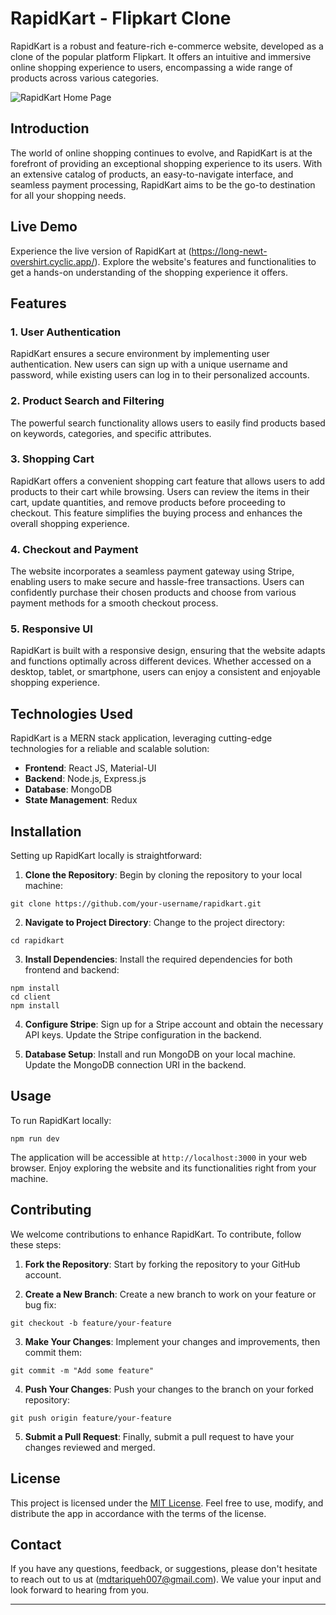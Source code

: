 # RapidKart - Flipkart Clone

RapidKart is a robust and feature-rich e-commerce website, developed as a clone of the popular platform Flipkart. It offers an intuitive and immersive online shopping experience to users, encompassing a wide range of products across various categories.

![RapidKart Home Page](https://i.ibb.co/fDxgHgS/personal-portfolio-01-08-2023-00-10-32.png)

## Introduction

The world of online shopping continues to evolve, and RapidKart is at the forefront of providing an exceptional shopping experience to its users. With an extensive catalog of products, an easy-to-navigate interface, and seamless payment processing, RapidKart aims to be the go-to destination for all your shopping needs.

## Live Demo

Experience the live version of RapidKart at (https://long-newt-overshirt.cyclic.app/). Explore the website's features and functionalities to get a hands-on understanding of the shopping experience it offers.

## Features

### 1. User Authentication

RapidKart ensures a secure environment by implementing user authentication. New users can sign up with a unique username and password, while existing users can log in to their personalized accounts.

### 2. Product Search and Filtering

The powerful search functionality allows users to easily find products based on keywords, categories, and specific attributes.

### 3. Shopping Cart

RapidKart offers a convenient shopping cart feature that allows users to add products to their cart while browsing. Users can review the items in their cart, update quantities, and remove products before proceeding to checkout. This feature simplifies the buying process and enhances the overall shopping experience.

### 4. Checkout and Payment

The website incorporates a seamless payment gateway using Stripe, enabling users to make secure and hassle-free transactions. Users can confidently purchase their chosen products and choose from various payment methods for a smooth checkout process.

### 5. Responsive UI

RapidKart is built with a responsive design, ensuring that the website adapts and functions optimally across different devices. Whether accessed on a desktop, tablet, or smartphone, users can enjoy a consistent and enjoyable shopping experience.

## Technologies Used

RapidKart is a MERN stack application, leveraging cutting-edge technologies for a reliable and scalable solution:

- **Frontend**: React JS, Material-UI
- **Backend**: Node.js, Express.js
- **Database**: MongoDB
- **State Management**: Redux

## Installation

Setting up RapidKart locally is straightforward:

1. **Clone the Repository**: Begin by cloning the repository to your local machine:

```
git clone https://github.com/your-username/rapidkart.git
```

2. **Navigate to Project Directory**: Change to the project directory:

```
cd rapidkart
```

3. **Install Dependencies**: Install the required dependencies for both frontend and backend:

```
npm install
cd client
npm install
```

4. **Configure Stripe**: Sign up for a Stripe account and obtain the necessary API keys. Update the Stripe configuration in the backend.

5. **Database Setup**: Install and run MongoDB on your local machine. Update the MongoDB connection URI in the backend.

## Usage

To run RapidKart locally:

```
npm run dev
```

The application will be accessible at `http://localhost:3000` in your web browser. Enjoy exploring the website and its functionalities right from your machine.

## Contributing

We welcome contributions to enhance RapidKart. To contribute, follow these steps:

1. **Fork the Repository**: Start by forking the repository to your GitHub account.

2. **Create a New Branch**: Create a new branch to work on your feature or bug fix:

```
git checkout -b feature/your-feature
```

3. **Make Your Changes**: Implement your changes and improvements, then commit them:

```
git commit -m "Add some feature"
```

4. **Push Your Changes**: Push your changes to the branch on your forked repository:

```
git push origin feature/your-feature
```

5. **Submit a Pull Request**: Finally, submit a pull request to have your changes reviewed and merged.

## License

This project is licensed under the [MIT License](LICENSE). Feel free to use, modify, and distribute the app in accordance with the terms of the license.

## Contact

If you have any questions, feedback, or suggestions, please don't hesitate to reach out to us at (mdtariqueh007@gmail.com). We value your input and look forward to hearing from you.

---

